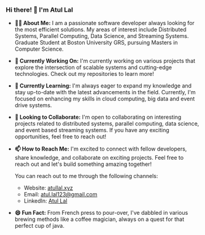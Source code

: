 ### Hi there! 👋 I'm Atul Lal

- **🙋‍♂️ About Me:**
I am a passionate software developer always looking for the most efficient solutions. My areas of interest include Distributed Systems, Parallel Computing, Data Science, and Streaming Systems. Graduate Student at Boston University GRS, pursuing Masters in Computer Science.

- **🔭 Currently Working On:**
I'm currently working on various projects that explore the intersection of scalable systems and cutting-edge technologies. Check out my repositories to learn more!

- **🌱 Currently Learning:**
I'm always eager to expand my knowledge and stay up-to-date with the latest advancements in the field. Currently, I'm focused on enhancing my skills in cloud computing, big data and event drive systems.

- **👯 Looking to Collaborate:**
I'm open to collaborating on interesting projects related to distributed systems, parallel computing, data science, and event based streaming systems. If you have any exciting opportunities, feel free to reach out!

- **📫 How to Reach Me:**
  I'm excited to connect with fellow developers, share knowledge, and collaborate on exciting projects. Feel free to reach out and let's build something amazing together!

  You can reach out to me through the following channels:
  * Website: [atullal.xyz](https://atullal.xyz/)
  * Email: [atul.lal123@gmail.com](mailto:atul.lal123@gmail.com)
  * LinkedIn: [Atul Lal](https://www.linkedin.com/in/atullal123)

- **😄 Fun Fact:**
From French press to pour-over, I've dabbled in various brewing methods like a coffee magician, always on a quest for that perfect cup of java.
